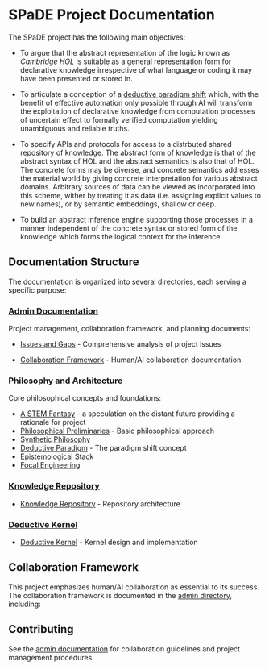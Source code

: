 # SPaDE Project Documentation

The SPaDE project has the following main objectives:

* To argue that the abstract representation of the logic known
as _Cambridge HOL_ is suitable as a general representation form for declarative knowledge irrespective of what language or coding it may have been presented or stored in.

* To articulate a conception of a
[deductive paradigm shift](DeductiveParadigm.md) which,
with the benefit of effective automation only possible through AI
will transform the exploitation of declarative knowledge
from computation processes of uncertain effect to
formally verified computation yielding unambiguous and reliable truths.

* To specify APIs and protocols for access to a distrbuted shared repository of knowledge.
The abstract form of knowledge is that of the abstract syntax of HOL and the abstract semantics is also that of HOL.
The concrete forms may be diverse, and concrete semantics addresses the material world by giving concrete interpretation for various abstract domains.
Arbitrary sources of data can be viewed as incorporated into this scheme, wither by treating it as data (i.e. assigning explicit values to new names), or by semantic embeddings, shallow or deep.

* To build an abstract inference engine supporting those processes
in a manner independent of the concrete syntax or stored form
of the knowledge which forms the logical context for the inference.

## Documentation Structure

The documentation is organized into several directories, each serving a specific purpose:

### [Admin Documentation](admin/README.md)

Project management, collaboration framework, and planning documents:

* [Issues and Gaps](admin/ISSUES.md) - Comprehensive analysis of project issues

* [Collaboration Framework](admin/) - Human/AI collaboration documentation

### Philosophy and Architecture

Core philosophical concepts and foundations:

* [A STEM Fantasy](STEMFantasy.md) - a speculation on the distant future providing a rationale for project
* [Philosophical Preliminaries](PhilosophicalPreliminaries.md) - Basic philosophical approach
* [Synthetic Philosophy](SyntheticPhilosophy.md)
* [Deductive Paradigm](DeductiveParadigm.md) - The paradigm shift concept
* [Epistemological Stack](EpistemologicalStack.md)
* [Focal Engineering](FocalEngineering.md)

### [Knowledge Repository](../kr/README.md)

* [Knowledge Repository](../kr/KnowledgeRepo.md) - Repository architecture

### [Deductive Kernel](../dk/README.md)

* [Deductive Kernel](../dk/kernel.md) - Kernel design and implementation

## Collaboration Framework

This project emphasizes human/AI collaboration as essential to its success. The collaboration framework is documented in the [admin directory](admin/), including:

## Contributing

See the [admin documentation](admin/) for collaboration guidelines and project management procedures.

